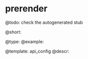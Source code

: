 prerender
=============

@todo:
	check the autogenerated stub


@short:
	

@type: 
@example:


@template:	api_config
@descr:


